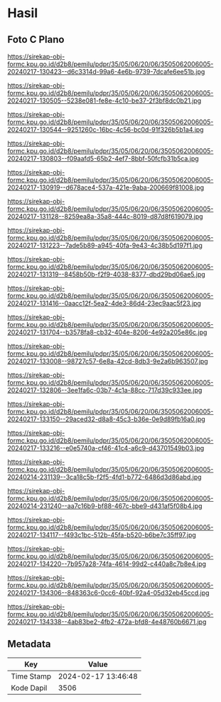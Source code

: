 # Hasil

## Foto C Plano

https://sirekap-obj-formc.kpu.go.id/d2b8/pemilu/pdpr/35/05/06/20/06/3505062006005-20240217-130423--d6c3314d-99a6-4e6b-9739-7dcafe6ee51b.jpg

https://sirekap-obj-formc.kpu.go.id/d2b8/pemilu/pdpr/35/05/06/20/06/3505062006005-20240217-130505--5238e081-fe8e-4c10-be37-2f3bf8dc0b21.jpg

https://sirekap-obj-formc.kpu.go.id/d2b8/pemilu/pdpr/35/05/06/20/06/3505062006005-20240217-130544--9251260c-16bc-4c56-bc0d-91f326b5b1a4.jpg

https://sirekap-obj-formc.kpu.go.id/d2b8/pemilu/pdpr/35/05/06/20/06/3505062006005-20240217-130803--f09aafd5-65b2-4ef7-8bbf-50fcfb31b5ca.jpg

https://sirekap-obj-formc.kpu.go.id/d2b8/pemilu/pdpr/35/05/06/20/06/3505062006005-20240217-130919--d678ace4-537a-421e-9aba-200669f81008.jpg

https://sirekap-obj-formc.kpu.go.id/d2b8/pemilu/pdpr/35/05/06/20/06/3505062006005-20240217-131128--8259ea8a-35a8-444c-8019-d87d8f619079.jpg

https://sirekap-obj-formc.kpu.go.id/d2b8/pemilu/pdpr/35/05/06/20/06/3505062006005-20240217-131223--7ade5b89-a945-40fa-9e43-4c38b5d197f1.jpg

https://sirekap-obj-formc.kpu.go.id/d2b8/pemilu/pdpr/35/05/06/20/06/3505062006005-20240217-131319--8458b50b-f2f9-4038-8377-dbd29bd06ae5.jpg

https://sirekap-obj-formc.kpu.go.id/d2b8/pemilu/pdpr/35/05/06/20/06/3505062006005-20240217-131416--0aacc12f-5ea2-4de3-86d4-23ec9aac5f23.jpg

https://sirekap-obj-formc.kpu.go.id/d2b8/pemilu/pdpr/35/05/06/20/06/3505062006005-20240217-131704--b3578fa8-cb32-404e-8206-4e92a205e86c.jpg

https://sirekap-obj-formc.kpu.go.id/d2b8/pemilu/pdpr/35/05/06/20/06/3505062006005-20240217-133008--98727c57-6e8a-42cd-8db3-9e2a6b963507.jpg

https://sirekap-obj-formc.kpu.go.id/d2b8/pemilu/pdpr/35/05/06/20/06/3505062006005-20240217-132806--3ee1fa6c-03b7-4c1a-88cc-717d39c933ee.jpg

https://sirekap-obj-formc.kpu.go.id/d2b8/pemilu/pdpr/35/05/06/20/06/3505062006005-20240217-133150--29aced32-d8a8-45c3-b36e-0e9d89fb16a0.jpg

https://sirekap-obj-formc.kpu.go.id/d2b8/pemilu/pdpr/35/05/06/20/06/3505062006005-20240217-133216--e0e5740a-cf46-41c4-a6c9-d43701549b03.jpg

https://sirekap-obj-formc.kpu.go.id/d2b8/pemilu/pdpr/35/05/06/20/06/3505062006005-20240214-231139--3ca18c5b-f2f5-4fd1-b772-6486d3d86abd.jpg

https://sirekap-obj-formc.kpu.go.id/d2b8/pemilu/pdpr/35/05/06/20/06/3505062006005-20240214-231240--aa7c16b9-bf88-467c-bbe9-d431af5f08b4.jpg

https://sirekap-obj-formc.kpu.go.id/d2b8/pemilu/pdpr/35/05/06/20/06/3505062006005-20240217-134117--f493c1bc-512b-45fa-b520-b6be7c35ff97.jpg

https://sirekap-obj-formc.kpu.go.id/d2b8/pemilu/pdpr/35/05/06/20/06/3505062006005-20240217-134220--7b957a28-74fa-4614-99d2-c440a8c7b8e4.jpg

https://sirekap-obj-formc.kpu.go.id/d2b8/pemilu/pdpr/35/05/06/20/06/3505062006005-20240217-134306--848363c6-0cc6-40bf-92a4-05d32eb45ccd.jpg

https://sirekap-obj-formc.kpu.go.id/d2b8/pemilu/pdpr/35/05/06/20/06/3505062006005-20240217-134338--4ab83be2-4fb2-472a-bfd8-4e48760b6671.jpg


## Metadata

| Key        | Value               |
| ---------- | ------------------- |
| Time Stamp | 2024-02-17 13:46:48 |
| Kode Dapil | 3506                |



